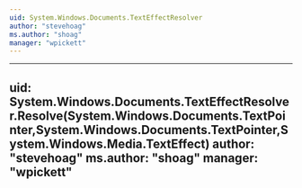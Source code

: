 ```yaml
---
uid: System.Windows.Documents.TextEffectResolver
author: "stevehoag"
ms.author: "shoag"
manager: "wpickett"
---
```


---
uid: System.Windows.Documents.TextEffectResolver.Resolve(System.Windows.Documents.TextPointer,System.Windows.Documents.TextPointer,System.Windows.Media.TextEffect)
author: "stevehoag"
ms.author: "shoag"
manager: "wpickett"
---

